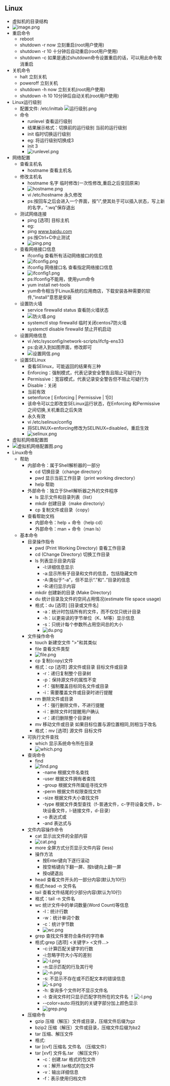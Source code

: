 ## Linux
* 虚拟机的目录结构
* ![image.png](https://upload-images.jianshu.io/upload_images/14467401-3afb713864b364f7.png?imageMogr2/auto-orient/strip%7CimageView2/2/w/1240)
* 重启命令
	* reboot
	* shutdown -r now 立刻重启(root用户使用)
	* shutdown -r 10 十分钟后自动重启(root用户使用)
	* shutdown -c 如果是通过shutdown命令设置重启的话，可以用此命令取消重启
* 关机命令
	* halt 立刻关机
	* poweroff 立刻关机
	* shutdown -h now 立刻关机(root用户使用)
	* shutdown -h 10 10分钟后自动关机(root用户使用)
* Linux运行级别
	* 配置文件: /etc/inittab
	![运行级别.png](https://upload-images.jianshu.io/upload_images/14467401-b2d7ca6f5802ecf9.png?imageMogr2/auto-orient/strip%7CimageView2/2/w/1240)
	* 命令
		* runlevel 查看运行级别
		* 结果展示格式：切换前的运行级别 当前的运行级别
		* init 临时切换运行级别
		* eg: 将运行级别切换成3
		* init 3
		* ![runlevel.png](https://upload-images.jianshu.io/upload_images/14467401-6a192f691df5e2e1.png?imageMogr2/auto-orient/strip%7CimageView2/2/w/1240)
* 网络配置
	* 查看主机名
		* hostname 查看主机名
	* 修改主机名
		* hostname 名字 临时修改(一次性修改,重启之后变回原来)
		* ![hostname.png](https://upload-images.jianshu.io/upload_images/14467401-df14dcc7728968f0.png?imageMogr2/auto-orient/strip%7CimageView2/2/w/1240)
		* vi  /etc/hostname 永久修改
		* ps:按回车之后会进入一个界面，按"i",使其处于可以插入状态，写上新的名字，":wq"保存退出
	* 测试网络连接
		* ping [选项] 目标主机
		* eg:
		* ping www.baidu.com
		* ps:按Ctrl+C中止测试
		* ![ping.png](https://upload-images.jianshu.io/upload_images/14467401-22b8a0049aaa8790.png?imageMogr2/auto-orient/strip%7CimageView2/2/w/1240)
	* 查看网络接口信息
		* ifconfig 查看所有活动网络接口的信息
		* ![ifconfig.png](https://upload-images.jianshu.io/upload_images/14467401-906113ba33c0fe20.png?imageMogr2/auto-orient/strip%7CimageView2/2/w/1240)
		* ifconfig 网络接口名 查看指定网络接口信息
		* ![ifconfig1.png](https://upload-images.jianshu.io/upload_images/14467401-39e708ccbc6a359a.png?imageMogr2/auto-orient/strip%7CimageView2/2/w/1240)
		* ps:Ifconfig不能用，使用yum命令 
		* yum install net-tools 
		* yum命令相当于Linux系统的应用商店，下载安装各种需要的软件,"install"意思是安装
	* 设置防火墙
		* service firewalld status 查看防火墙状态
		* ![防火墙.png](https://upload-images.jianshu.io/upload_images/14467401-659af90c4bc43076.png?imageMogr2/auto-orient/strip%7CimageView2/2/w/1240)
		* systemctl stop firewalld 临时关闭centos7防火墙
		* systemctl disable firewalld 禁止开机启动
	* 设置网络信息
		* vi  /etc/sysconfig/network-scripts/ifcfg-ens33
		* ps:会进入到如图界面，修改即可
		* ![设置网信.png](https://upload-images.jianshu.io/upload_images/14467401-4b57a968781a6617.png?imageMogr2/auto-orient/strip%7CimageView2/2/w/1240)
	* 设置SELinux
		* 查看SElinux，可能返回的结果有三种
		* Enforcing：强制模式，代表记录安全警告且阻止可疑行为
		* Permissive：宽容模式，代表记录安全警告但不阻止可疑行为
		* Disable：关闭
		* 当前有效
		* setenforce [ Enforcing | Permissive | 1|0]
		* 该命令可以立即改变SELinux运行状态，在Enforcing 和Permissive  之间切换,关机重启之后失效
		* 永久有效
		* vi  /etc/selinux/config 
		* 将SELINUX=enforcing修改为SELINUX=disabled，重启生效
		* ![selinux.png](https://upload-images.jianshu.io/upload_images/14467401-3c013c0651b8890d.png?imageMogr2/auto-orient/strip%7CimageView2/2/w/1240)
* 虚拟机网络配置图	
* ![虚拟机网络配置图.png](https://upload-images.jianshu.io/upload_images/14467401-9a5e668357b59663.png?imageMogr2/auto-orient/strip%7CimageView2/2/w/1240)
* Linux命令
	* 帮助
		* 内部命令：属于Shell解析器的一部分
			* cd 切换目录（change directory）
			* pwd 显示当前工作目录（print working directory）
			* help 帮助
		* 外部命令：独立于Shell解析器之外的文件程序
			* ls 显示文件和目录列表（list）
			* mkdir 创建目录（make directoriy）
			* cp 复制文件或目录（copy）
		* 查看帮助文档
			* 内部命令：help + 命令（help cd）
			* 外部命令：man + 命令（man ls）
	* 基本命令
		* 目录操作指令
			* pwd (Print Working Directory) 查看工作目录
			* cd (Change Directory) 切换工作目录
			* ls 列表显示目录内容
				* -l:详细信息显示
				* -a:显示所有子目录和文件的信息，包括隐藏文件
				* -A:类似于“-a”，但不显示“.”和“..”目录的信息
				* -R:递归显示内容
			* mkdir 创建新的目录 (Make Directory)
			* du 统计目录及文件的空间占用情况(estimate file space  usage)
			* 格式：du	[选项] [目录或文件名]
				* -a：统计时包括所有的文件，而不仅仅只统计目录
				* -h：以更易读的字节单位（K、M等）显示信息
				* -s：只统计每个参数所占用空间总的大小
				* ![du.png](https://upload-images.jianshu.io/upload_images/14467401-181d030d98e700be.png?imageMogr2/auto-orient/strip%7CimageView2/2/w/1240)
		* 文件操作命令
			* touch 新建空文件 ">"和其类似
			* file 查看文件类型
			* ![file.png](https://upload-images.jianshu.io/upload_images/14467401-e43b7531ea6f72aa.png?imageMogr2/auto-orient/strip%7CimageView2/2/w/1240)
			* cp 复制(copy)文件
			* 格式：cp  [选项]  源文件或目录  目标文件或目录
				* -r：递归复制整个目录树
				* -p：保持源文件的属性不变
				* -f：强制覆盖目标同名文件或目录
				* -i：需要覆盖文件或目录时进行提醒
			* rm 删除文件或目录
				* -f：强行删除文件，不进行提醒
				* -i：删除文件时提醒用户确认
				* -r：递归删除整个目录树
			* mv 移动文件或目录  如果目标位置与源位置相同,则相当于改名
			* 格式：mv  [选项]  源文件  目标文件
		* 可执行文件查找
			 * which 显示系统命令所在目录
			 * ![which.png](https://upload-images.jianshu.io/upload_images/14467401-a1704bd767a57a3a.png?imageMogr2/auto-orient/strip%7CimageView2/2/w/1240)
		* 查询命令
			* find 
			* ![find.png](https://upload-images.jianshu.io/upload_images/14467401-b1da75567740b952.png?imageMogr2/auto-orient/strip%7CimageView2/2/w/1240)
				* -name	根据文件名查找
				* -user	根据文件拥有者查找
				* -group	根据文件所属组寻找文件
				* -perm	根据文件权限查找文件
				* -size	根据文件大小查找文件
				* -type	根据文件类型查找（f-普通文件，c-字符设备文件，b-块设备文件，l-链接文件，d-目录）
				* -o	表达式或
				* -and	表达式与
		* 文件内容操作命令
			* cat 显示出文件的全部内容
			* ![cat.png](https://upload-images.jianshu.io/upload_images/14467401-44b3f49df49b0941.png?imageMogr2/auto-orient/strip%7CimageView2/2/w/1240)
			* more 全屏方式分页显示文件内容 (less)
			* 操作方法
				* 按Enter键向下逐行滚动
				* 按空格键向下翻一屏、按b键向上翻一屏
				* 按q键退出
			* head 	查看文件开头的一部分内容(默认为10行)
			* 格式:head -n 文件名
			* tail 查看文件结尾的少部分内容(默认为10行)
			* 格式：tail -n 文件名
			* wc 统计文件中的单词数量(Word Count)等信息
				* -l：统计行数
				* -w：统计单词个数
				* -c：统计字节数
				* ![wc.png](https://upload-images.jianshu.io/upload_images/14467401-17952db9a63f5e7b.png?imageMogr2/auto-orient/strip%7CimageView2/2/w/1240)
			* grep 查找文件里符合条件的字符串
			* 格式:grep  [选项]   <关键字>  <文件…>
				* -c:计算匹配关键字的行数
				* -i:忽略字符大小写的差别
				* ![-i.png](https://upload-images.jianshu.io/upload_images/14467401-b3d6fe8edd00b034.png?imageMogr2/auto-orient/strip%7CimageView2/2/w/1240)
				* -n:显示匹配的行及其行号
				* ![-n.png](https://upload-images.jianshu.io/upload_images/14467401-6cc8780de5cfd5d5.png?imageMogr2/auto-orient/strip%7CimageView2/2/w/1240)
				* -s: 不显示不存在或不匹配文本的错误信息
				* ![-s.png](https://upload-images.jianshu.io/upload_images/14467401-7226cbc1b4fd4169.png?imageMogr2/auto-orient/strip%7CimageView2/2/w/1240)
				* -h: 查询多个文件时不显示文件名
				* -l: 查询文件时只显示匹配字符所在的文件名
				！![-l.png](https://upload-images.jianshu.io/upload_images/14467401-0ff9e50a624712ff.png?imageMogr2/auto-orient/strip%7CimageView2/2/w/1240)
				* --color=auto:将找到的关键字部分加上颜色显示
				* ![grep.png](https://upload-images.jianshu.io/upload_images/14467401-52d462785582064b.png?imageMogr2/auto-orient/strip%7CimageView2/2/w/1240)
		* 压缩命令
			* gzip 压缩（解压）文件或目录，压缩文件后缀为gz 
			* bzip2 压缩（解压）文件或目录，压缩文件后缀为bz2 
			* tar 压缩、解压文件
			* 格式:
			* tar [cvf] 压缩名 文件名 （压缩文件）
			* tar [xvf] 文件名.tar    （解压文件）
				* -c：创建.tar 格式的包文件
				* -x：解开.tar格式的包文件
				* -v：输出详细信息
				* -f：表示使用归档文件
			


		
		
		
		
		
	   

	

	
		
